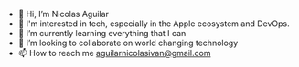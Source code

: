 - 👋 Hi, I’m Nicolas Aguilar
- 👀 I'm interested in tech, especially in the Apple ecosystem and DevOps.
- 🌱 I’m currently learning everything that I can
- 💞️ I’m looking to collaborate on world changing technology
- 📫 How to reach me aguilarnicolasivan@gmail.com

<!---
nicktify/nicktify is a ✨ special ✨ repository because its `README.md` (this file) appears on your GitHub profile.
You can click the Preview link to take a look at your changes.
--->
